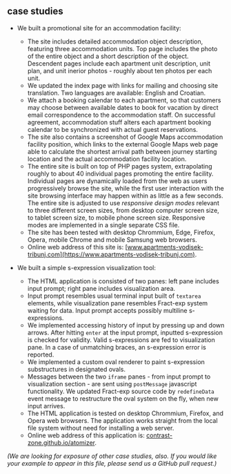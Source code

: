 ## case studies

- We built a promotional site for an accommodation facility:
    - The site includes detailed accommodation object description, featuring three accommodation units. Top page includes the photo of the entire object and a short description of the object. Descendent pages include each apartment unit description, unit plan, and unit inerior photos - roughly about ten photos per each unit.
    - We updated the index page with links for mailing and choosing site translation. Two languages are available: English and Croatian.
    - We attach a booking calendar to each apartment, so that customers may choose between available dates to book for vacation by direct email correspondence to the accommodation staff. On successful agreement, accommodation stuff alters each apartment booking calendar to be synchronized with actual guest reservations.
    - The site also contains a screenshot of Google Maps accommodation facility position, which links to the external Google Maps web page able to calculate the shortest arrival path between journey starting location and the actual accommodation facility location.
    - The entire site is built on top of PHP pages system, extrapolating roughly to about 40 individual pages promoting the entire facility. Individual pages are dynamically loaded from the web as users progressively browse the site, while the first user interaction with the site browsing interface may happen within as little as a few seconds. The entire site is adjusted to use *responsive design modes* relevant to three different screen sizes, from desktop computer screen size, to tablet screen size, to mobile phone screen size. Responsive modes are implemented in a single separate CSS file.
    - The site has been tested with desktop Chrommium, Edge, Firefox, Opera, mobile Chrome and mobile Samsung web browsers.
    - Online web address of this site is: [www.apartments-vodisek-tribunj.com](https://www.apartments-vodisek-tribunj.com).

- We built a simple s-expression visualization tool:
    - The HTML application is consisted of two panes: left pane includes input prompt; right pane includes visualization area.
    - Input prompt resembles usual terminal input built of `textarea` elements, while visualization pane resembles Fract-exp system waiting for data. Input prompt accepts possibly multiline s-expressions.
    - We implemented accessing history of input by pressing up and down arrows. After hitting `enter` at the input prompt, inputted s-expression is checked for validity. Valid s-expressions are fed to visualization pane. In a case of unmatching braces, an s-expression error is reported.
    - We implemented a custom oval renderer to paint s-expression substructures in designated ovals.
    - Messages between the two `iframe` panes - from input prompt to visualization section - are sent using `postMessage` javascript functionality. We updated Fract-exp source code by `redefineData` event message to restructure the oval system on the fly, when new input arrives.
    - The HTML application is tested on desktop Chrommium, Firefox, and Opera web browsers. The application works straight from the local file system without need for installing a web server.
    - Online web address of this application is: [contrast-zone.github.io/atomizer](https://contrast-zone.github.io/atomizer).
    
*(We are looking for exposure of other case studies, also. If you would like your example to appear in this file, please send us a GitHub pull request.)*
